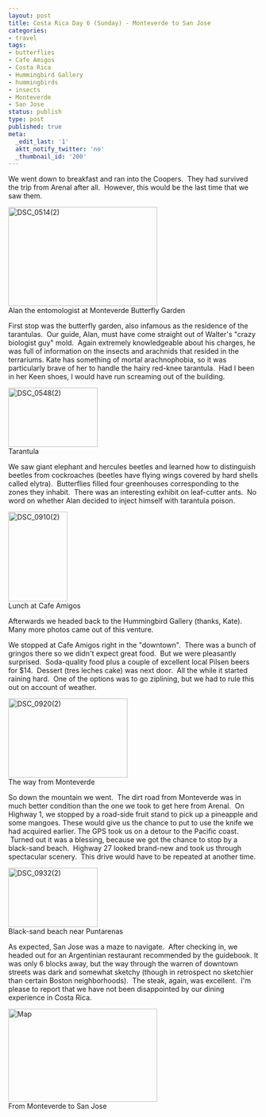 ```yaml
---
layout: post
title: Costa Rica Day 6 (Sunday) - Monteverde to San Jose
categories:
- travel
tags:
- butterflies
- Cafe Amigos
- Costa Rica
- Hummingbird Gallery
- hummingbirds
- insects
- Monteverde
- San Jose
status: publish
type: post
published: true
meta:
  _edit_last: '1'
  aktt_notify_twitter: 'no'
  _thumbnail_id: '200'
---
```

We went down to breakfast and ran into the Coopers.  They had survived the trip from Arenal after all.  However, this would be the last time that we saw them.

<img title="DSC_0514(2)" src="http://www.yentran.org/blog/wp-content/uploads/2011/05/DSC_05142-300x199.jpg" width="300" height="199" />
<figcaption>Alan the entomologist at Monteverde Butterfly Garden</figcaption>

First stop was the butterfly garden, also infamous as the residence of the tarantulas.  Our guide, Alan, must have come straight out of Walter's "crazy biologist guy" mold.  Again extremely knowledgeable about his charges, he was full of information on the insects and arachnids that resided in the terrariums. Kate has something of mortal arachnophobia, so it was particularly brave of her to handle the hairy red-knee tarantula.  Had I been in her Keen shoes, I would have run screaming out of the building.

<img title="DSC_0548(2)" src="http://www.yentran.org/blog/wp-content/uploads/2011/05/DSC_05482-300x199.jpg" width="180" height="119" />
<figcaption>Tarantula</figcaption>

We saw giant elephant and hercules beetles and learned how to distinguish beetles from cockroaches (beetles have flying wings covered by hard shells called elytra).  Butterflies filled four greenhouses corresponding to the zones they inhabit.  There was an interesting exhibit on leaf-cutter ants.  No word on whether Alan decided to inject himself with tarantula poison.

<img title="DSC_0910(2)" src="http://www.yentran.org/blog/wp-content/uploads/2011/05/DSC_09102-199x300.jpg" width="119" height="180" />
<figcaption>Lunch at Cafe Amigos</figcaption>

Afterwards we headed back to the Hummingbird Gallery (thanks, Kate). Many more photos came out of this venture.

We stopped at Cafe Amigos right in the "downtown".  There was a bunch of gringos there so we didn't expect great food.  But we were pleasantly surprised.  Soda-quality food plus a couple of excellent local Pilsen beers for $14.  Dessert (tres leches cake) was next door.  All the while it started raining hard.  One of the options was to go ziplining, but we had to rule this out on account of weather.

<img title="DSC_0920(2)" src="http://www.yentran.org/blog/wp-content/uploads/2011/05/DSC_09202-300x199.jpg" width="240" height="159" />
<figcaption>The way from Monteverde</figcaption>

So down the mountain we went.  The dirt road from Monteverde was in much better condition than the one we took to get here from Arenal.  On Highway 1, we stopped by a road-side fruit stand to pick up a pineapple and some mangoes. These would give us the chance to put to use the knife we had acquired earlier. The GPS took us on a detour to the Pacific coast.  Turned out it was a blessing, because we got the chance to stop by a black-sand beach.  Highway 27 looked brand-new and took us through spectacular scenery.  This drive would have to be repeated at another time.

<img title="DSC_0932(2)" src="http://www.yentran.org/blog/wp-content/uploads/2011/05/DSC_09322-300x199.jpg" width="180" height="119" />
<figcaption>Black-sand beach near Puntarenas</figcaption>

As expected, San Jose was a maze to navigate.  After checking in, we headed out for an Argentinian restaurant recommended by the guidebook. It was only 6 blocks away, but the way through the warren of downtown streets was dark and somewhat sketchy (though in retrospect no sketchier than certain Boston neighborhoods).  The steak, again, was excellent.  I'm please to report that we have not been disappointed by our dining experience in Costa Rica.

<img title="Map" src="http://www.yentran.org/blog/wp-content/uploads/2011/05/Map3-300x187.jpg" width="300" height="187" />
<figcaption>From Monteverde to San Jose</figcaption>

